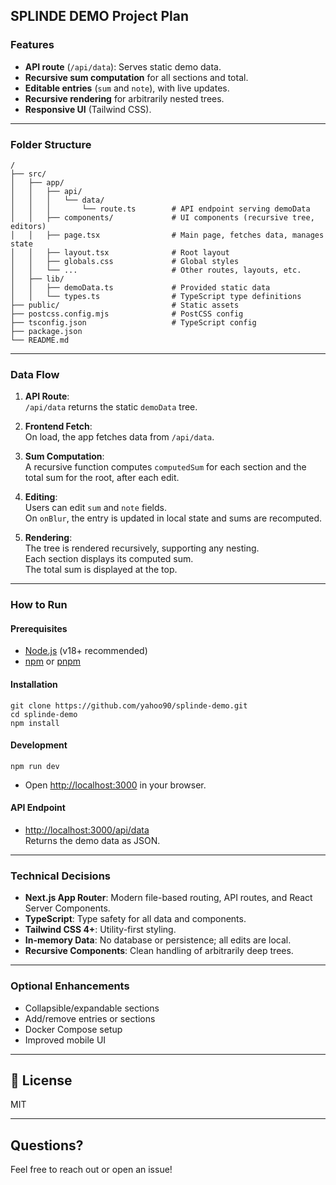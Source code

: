 ## SPLINDE DEMO Project Plan

### Features

- **API route** (`/api/data`): Serves static demo data.
- **Recursive sum computation** for all sections and total.
- **Editable entries** (`sum` and `note`), with live updates.
- **Recursive rendering** for arbitrarily nested trees.
- **Responsive UI** (Tailwind CSS).

---

### Folder Structure

```
/
├── src/
│   ├── app/
│   │   ├── api/
│   │   │   └── data/
│   │   │       └── route.ts        # API endpoint serving demoData
│   │   ├── components/             # UI components (recursive tree, editors)
│   │   ├── page.tsx                # Main page, fetches data, manages state
│   │   ├── layout.tsx              # Root layout
│   │   ├── globals.css             # Global styles
│   │   └── ...                     # Other routes, layouts, etc.
│   ├── lib/
│   │   ├── demoData.ts             # Provided static data
│   │   └── types.ts                # TypeScript type definitions
├── public/                         # Static assets
├── postcss.config.mjs              # PostCSS config
├── tsconfig.json                   # TypeScript config
├── package.json
└── README.md
```

---

### Data Flow

1. **API Route**:  
   `/api/data` returns the static `demoData` tree.

2. **Frontend Fetch**:  
   On load, the app fetches data from `/api/data`.

3. **Sum Computation**:  
   A recursive function computes `computedSum` for each section and the total sum for the root, after each edit.

4. **Editing**:  
   Users can edit `sum` and `note` fields.  
   On `onBlur`, the entry is updated in local state and sums are recomputed.

5. **Rendering**:  
   The tree is rendered recursively, supporting any nesting.  
   Each section displays its computed sum.  
   The total sum is displayed at the top.

---

### How to Run

#### Prerequisites

- [Node.js](https://nodejs.org/) (v18+ recommended)
- [npm](https://www.npmjs.com/) or [pnpm](https://pnpm.io/)

#### Installation

```
git clone https://github.com/yahoo90/splinde-demo.git
cd splinde-demo
npm install
```

#### Development

```
npm run dev
```

- Open [http://localhost:3000](http://localhost:3000) in your browser.

#### API Endpoint

- [http://localhost:3000/api/data](http://localhost:3000/api/data)  
  Returns the demo data as JSON.

---

### Technical Decisions

- **Next.js App Router**: Modern file-based routing, API routes, and React Server Components.
- **TypeScript**: Type safety for all data and components.
- **Tailwind CSS 4+**: Utility-first styling.
- **In-memory Data**: No database or persistence; all edits are local.
- **Recursive Components**: Clean handling of arbitrarily deep trees.

---

### Optional Enhancements

- Collapsible/expandable sections
- Add/remove entries or sections
- Docker Compose setup
- Improved mobile UI

---

## 📄 License

MIT

---

## Questions?

Feel free to reach out or open an issue!
```